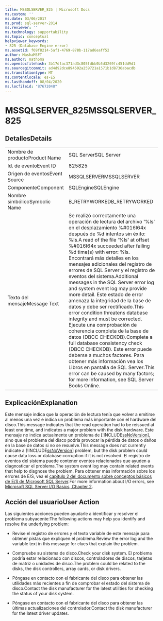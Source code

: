 ```yaml
---
title: MSSQLSERVER_825 | Microsoft Docs
ms.custom: ''
ms.date: 03/06/2017
ms.prod: sql-server-2014
ms.reviewer: ''
ms.technology: supportability
ms.topic: conceptual
helpviewer_keywords:
- 825 (Database Engine error)
ms.assetid: f69f8214-5af1-4769-878b-117ad6eaff52
author: MashaMSFT
ms.author: mathoma
ms.openlocfilehash: 3b17dfac371ad3c805fdbb0b5d3269fc451dd9d1
ms.sourcegitcommit: ad4d92dce894592a259721a1571b1d8736abacdb
ms.translationtype: MT
ms.contentlocale: es-ES
ms.lasthandoff: 08/04/2020
ms.locfileid: "87672048"
---
```

# <a name="mssqlserver_825"></a><span data-ttu-id="7eea0-102">MSSQLSERVER_825</span><span class="sxs-lookup"><span data-stu-id="7eea0-102">MSSQLSERVER_825</span></span>
    
## <a name="details"></a><span data-ttu-id="7eea0-103">Detalles</span><span class="sxs-lookup"><span data-stu-id="7eea0-103">Details</span></span>  
  
|||  
|-|-|  
|<span data-ttu-id="7eea0-104">Nombre de producto</span><span class="sxs-lookup"><span data-stu-id="7eea0-104">Product Name</span></span>|<span data-ttu-id="7eea0-105">SQL Server</span><span class="sxs-lookup"><span data-stu-id="7eea0-105">SQL Server</span></span>|  
|<span data-ttu-id="7eea0-106">Id. de evento</span><span class="sxs-lookup"><span data-stu-id="7eea0-106">Event ID</span></span>|<span data-ttu-id="7eea0-107">825</span><span class="sxs-lookup"><span data-stu-id="7eea0-107">825</span></span>|  
|<span data-ttu-id="7eea0-108">Origen de eventos</span><span class="sxs-lookup"><span data-stu-id="7eea0-108">Event Source</span></span>|<span data-ttu-id="7eea0-109">MSSQLSERVER</span><span class="sxs-lookup"><span data-stu-id="7eea0-109">MSSQLSERVER</span></span>|  
|<span data-ttu-id="7eea0-110">Componente</span><span class="sxs-lookup"><span data-stu-id="7eea0-110">Component</span></span>|<span data-ttu-id="7eea0-111">SQLEngine</span><span class="sxs-lookup"><span data-stu-id="7eea0-111">SQLEngine</span></span>|  
|<span data-ttu-id="7eea0-112">Nombre simbólico</span><span class="sxs-lookup"><span data-stu-id="7eea0-112">Symbolic Name</span></span>|<span data-ttu-id="7eea0-113">B_RETRYWORKED</span><span class="sxs-lookup"><span data-stu-id="7eea0-113">B_RETRYWORKED</span></span>|  
|<span data-ttu-id="7eea0-114">Texto del mensaje</span><span class="sxs-lookup"><span data-stu-id="7eea0-114">Message Text</span></span>|<span data-ttu-id="7eea0-115">Se realizó correctamente una operación de lectura del archivo '%ls' en el desplazamiento %#016I64x después de %d intentos sin éxito: %ls.</span><span class="sxs-lookup"><span data-stu-id="7eea0-115">A read of the file '%ls' at offset %#016I64x succeeded after failing %d time(s) with error: %ls.</span></span> <span data-ttu-id="7eea0-116">Encontrará más detalles en los mensajes adicionales del registro de errores de SQL Server y el registro de eventos del sistema.</span><span class="sxs-lookup"><span data-stu-id="7eea0-116">Additional messages in the SQL Server error log and system event log may provide more detail.</span></span> <span data-ttu-id="7eea0-117">Este estado de error amenaza la integridad de la base de datos y debe ser rectificado.</span><span class="sxs-lookup"><span data-stu-id="7eea0-117">This error condition threatens database integrity and must be corrected.</span></span> <span data-ttu-id="7eea0-118">Ejecute una comprobación de coherencia completa de la base de datos (DBCC CHECKDB).</span><span class="sxs-lookup"><span data-stu-id="7eea0-118">Complete a full database consistency check (DBCC CHECKDB).</span></span> <span data-ttu-id="7eea0-119">Este error puede deberse a muchos factores. Para obtener más información vea los Libros en pantalla de SQL Server.</span><span class="sxs-lookup"><span data-stu-id="7eea0-119">This error can be caused by many factors; for more information, see SQL Server Books Online.</span></span>|  
  
## <a name="explanation"></a><span data-ttu-id="7eea0-120">Explicación</span><span class="sxs-lookup"><span data-stu-id="7eea0-120">Explanation</span></span>  
 <span data-ttu-id="7eea0-121">Este mensaje indica que la operación de lectura tenía que volver a emitirse al menos una vez e indica un problema más importante con el hardware del disco.</span><span class="sxs-lookup"><span data-stu-id="7eea0-121">This message indicates that the read operation had to be reissued at least one time, and indicates a major problem with the disk hardware.</span></span> <span data-ttu-id="7eea0-122">Este mensaje no indica actualmente un problema de [!INCLUDE[ssNoVersion](../../includes/ssnoversion-md.md)], sino que el problema del disco podría provocar la pérdida de datos o daños en la base de datos si no se resuelve.</span><span class="sxs-lookup"><span data-stu-id="7eea0-122">This message does not currently indicate a [!INCLUDE[ssNoVersion](../../includes/ssnoversion-md.md)] problem, but the disk problem could cause data loss or database corruption if it is not resolved.</span></span> <span data-ttu-id="7eea0-123">El registro de eventos del sistema puede contener eventos relacionados que ayuden a diagnosticar el problema.</span><span class="sxs-lookup"><span data-stu-id="7eea0-123">The system event log may contain related events that help to diagnose the problem.</span></span> <span data-ttu-id="7eea0-124">Para obtener más información sobre los errores de E/S, vea el [capítulo 2 del documento sobre conceptos básicos de E/S de Microsoft SQL Server](/previous-versions/sql/sql-server-2005/administrator/cc917726(v=technet.10)).</span><span class="sxs-lookup"><span data-stu-id="7eea0-124">For more information about I/O errors, see [Microsoft SQL Server I/O Basics, Chapter 2](/previous-versions/sql/sql-server-2005/administrator/cc917726(v=technet.10)).</span></span>  
  
## <a name="user-action"></a><span data-ttu-id="7eea0-125">Acción del usuario</span><span class="sxs-lookup"><span data-stu-id="7eea0-125">User Action</span></span>  
 <span data-ttu-id="7eea0-126">Las siguientes acciones pueden ayudarle a identificar y resolver el problema subyacente:</span><span class="sxs-lookup"><span data-stu-id="7eea0-126">The following actions may help you identify and resolve the underlying problem:</span></span>  
  
-   <span data-ttu-id="7eea0-127">Revise el registro de errores y el texto variable de este mensaje para obtener pistas que expliquen el problema.</span><span class="sxs-lookup"><span data-stu-id="7eea0-127">Review the error log and the variable text in this message for clues that explain the problem.</span></span>  
  
-   <span data-ttu-id="7eea0-128">Compruebe su sistema de disco.</span><span class="sxs-lookup"><span data-stu-id="7eea0-128">Check your disk system.</span></span> <span data-ttu-id="7eea0-129">El problema podría estar relacionado con discos, controladores de discos, tarjetas de matriz o unidades de disco.</span><span class="sxs-lookup"><span data-stu-id="7eea0-129">The problem could be related to the disks, the disk controllers, array cards, or disk drivers.</span></span>  
  
-   <span data-ttu-id="7eea0-130">Póngase en contacto con el fabricante del disco para obtener las utilidades más recientes a fin de comprobar el estado del sistema de disco.</span><span class="sxs-lookup"><span data-stu-id="7eea0-130">Contact the disk manufacturer for the latest utilities for checking the status of your disk system.</span></span>  
  
-   <span data-ttu-id="7eea0-131">Póngase en contacto con el fabricante del disco para obtener las últimas actualizaciones del controlador.</span><span class="sxs-lookup"><span data-stu-id="7eea0-131">Contact the disk manufacturer for the latest driver updates.</span></span>  
  
  
